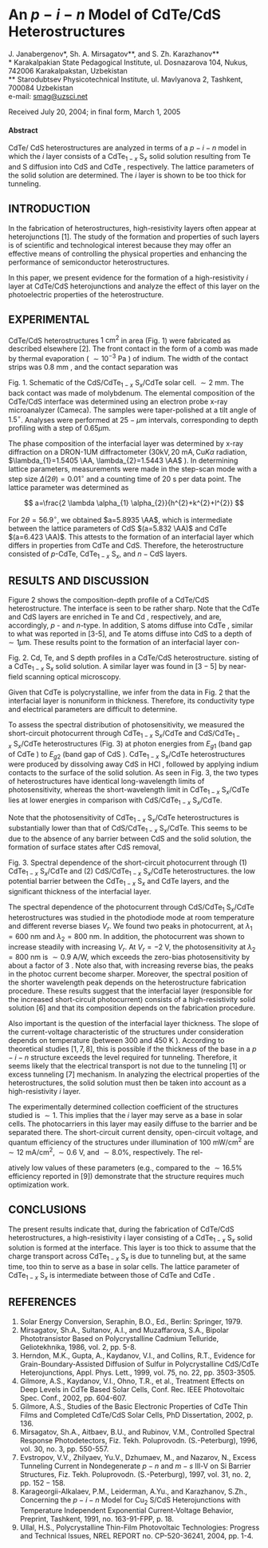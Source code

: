 # An $p-i-n$ Model of $\mathrm{CdTe} / \mathrm{CdS}$ Heterostructures 

J. Janabergenov*, Sh. A. Mirsagatov**, and S. Zh. Karazhanov**<br>* Karakalpakian State Pedagogical Institute, ul. Dosnazarova 104, Nukus, 742006 Karakalpakstan, Uzbekistan<br>** Starodubtsev Physicotechnical Institute, ul. Mavlyanova 2, Tashkent, 700084 Uzbekistan<br>e-mail: smag@uzsci.net

Received July 20, 2004; in final form, March 1, 2005


#### Abstract

CdTe/ CdS heterostructures are analyzed in terms of a $p-i-n$ model in which the $i$ layer consists of a $\mathrm{CdTe}_{1-x} \mathrm{~S}_{x}$ solid solution resulting from Te and S diffusion into CdS and CdTe , respectively. The lattice parameters of the solid solution are determined. The $i$ layer is shown to be too thick for tunneling.


## INTRODUCTION

In the fabrication of heterostructures, high-resistivity layers often appear at heterojunctions [1]. The study of the formation and properties of such layers is of scientific and technological interest because they may offer an effective means of controlling the physical properties and enhancing the performance of semiconductor heterostructures.

In this paper, we present evidence for the formation of a high-resistivity $i$ layer at $\mathrm{CdTe} / \mathrm{CdS}$ heterojunctions and analyze the effect of this layer on the photoelectric properties of the heterostructure.

## EXPERIMENTAL

CdTe/CdS heterostructures $1 \mathrm{~cm}^{2}$ in area (Fig. 1) were fabricated as described elsewhere [2]. The front contact in the form of a comb was made by thermal evaporation ( $\sim 10^{-3} \mathrm{~Pa}$ ) of indium. The width of the contact strips was 0.8 mm , and the contact separation was



Fig. 1. Schematic of the $\mathrm{CdS} / \mathrm{CdTe}_{1-x} \mathrm{~S}_{x} / \mathrm{CdTe}$ solar cell.
$\sim 2 \mathrm{~mm}$. The back contact was made of molybdenum.
The elemental composition of the CdTe/CdS interface was determined using an electron probe x-ray microanalyzer (Cameca). The samples were taper-polished at a tilt angle of $1.5^{\circ}$. Analyses were performed at $25-\mu \mathrm{m}$ intervals, corresponding to depth profiling with a step of $0.65 \mu \mathrm{m}$.

The phase composition of the interfacial layer was determined by x-ray diffraction on a DRON-1UM diffractometer $\left(30 \mathrm{kV}, 20 \mathrm{~mA}, \mathrm{Cu} K \alpha\right.$ radiation, $\lambda_{1}=1.5405 \AA, \lambda_{2}=1.5443 \AA$ ). In determining lattice parameters, measurements were made in the step-scan mode with a step size $\Delta(2 \theta)=0.01^{\circ}$ and a counting time of 20 s per data point. The lattice parameter was determined as

$$
a=\frac{2 \lambda \alpha_{1} \alpha_{2}}{h^{2}+k^{2}+l^{2}}
$$

For $2 \theta=56.9^{\circ}$, we obtained $a=5.8935 \AA$, which is intermediate between the lattice parameters of CdS $(a=5.832 \AA)$ and CdTe $(a=6.423 \AA)$. This attests to the formation of an interfacial layer which differs in properties from CdTe and CdS. Therefore, the heterostructure consisted of $p$-CdTe, $\mathrm{CdTe}_{1-x} \mathrm{~S}_{x}$, and $n-\mathrm{CdS}$ layers.

## RESULTS AND DISCUSSION

Figure 2 shows the composition-depth profile of a CdTe/CdS heterostructure. The interface is seen to be rather sharp. Note that the CdTe and CdS layers are enriched in Te and Cd , respectively, and are, accordingly, $p$ - and $n$-type. In addition, S atoms diffuse into CdTe , similar to what was reported in [3-5], and Te atoms diffuse into CdS to a depth of $\sim 1 \mu \mathrm{m}$. These results point to the formation of an interfacial layer con-





Fig. 2. Cd, Te, and S depth profiles in a CdTe/CdS heterostructure.
sisting of a $\mathrm{CdTe}_{1-x} \mathrm{~S}_{x}$ solid solution. A similar layer was found in $[3-5]$ by near-field scanning optical microscopy.

Given that CdTe is polycrystalline, we infer from the data in Fig. 2 that the interfacial layer is nonuniform in thickness. Therefore, its conductivity type and electrical parameters are difficult to determine.

To assess the spectral distribution of photosensitivity, we measured the short-circuit photocurrent through $\mathrm{CdTe}_{1-x} \mathrm{~S}_{x} / \mathrm{CdTe}$ and $\mathrm{CdS} / \mathrm{CdTe}_{1-x} \mathrm{~S}_{x} / \mathrm{CdTe}$ heterostructures (Fig. 3) at photon energies from $E_{g 1}$ (band gap of CdTe ) to $E_{g 2}$ (band gap of CdS ).
$\mathrm{CdTe}_{1-x} \mathrm{~S}_{x} / \mathrm{CdTe}$ heterostructures were produced by dissolving away CdS in HCl , followed by applying indium contacts to the surface of the solid solution. As seen in Fig. 3, the two types of heterostructures have identical long-wavelength limits of photosensitivity, whereas the short-wavelength limit in $\mathrm{CdTe}_{1-x} \mathrm{~S}_{x} / \mathrm{CdTe}$ lies at lower energies in comparison with $\mathrm{CdS} / \mathrm{CdTe}_{1-x} \mathrm{~S}_{x} / \mathrm{CdTe}$.

Note that the photosensitivity of $\mathrm{CdTe}_{1-x} \mathrm{~S}_{x} / \mathrm{CdTe}$ heterostructures is substantially lower than that of $\mathrm{CdS} / \mathrm{CdTe}_{1-x} \mathrm{~S}_{x} / \mathrm{CdTe}$. This seems to be due to the absence of any barrier between CdS and the solid solution, the formation of surface states after CdS removal,



Fig. 3. Spectral dependence of the short-circuit photocurrent through (1) $\mathrm{CdTe}_{1-x} \mathrm{~S}_{x} / \mathrm{CdTe}$ and (2) $\mathrm{CdS} / \mathrm{CdTe}_{1-x} \mathrm{~S}_{x} / \mathrm{CdTe}$ heterostructures.
the low potential barrier between the $\mathrm{CdTe}_{1-x} \mathrm{~S}_{x}$ and CdTe layers, and the significant thickness of the interfacial layer.

The spectral dependence of the photocurrent through $\mathrm{CdS} / \mathrm{CdTe}_{1} \mathrm{~S}_{x} / \mathrm{CdTe}$ heterostructures was studied in the photodiode mode at room temperature and different reverse biases $V_{r}$. We found two peaks in photocurrent, at $\lambda_{1}=600 \mathrm{~nm}$ and $\lambda_{2}=800 \mathrm{~nm}$. In addition, the photocurrent was shown to increase steadily with increasing $V_{r}$. At $V_{r}=-2 \mathrm{~V}$, the photosensitivity at $\lambda_{2}=800 \mathrm{~nm}$ is $\sim 0.9 \mathrm{~A} / \mathrm{W}$, which exceeds the zero-bias photosensitivity by about a factor of 3 . Note also that, with increasing reverse bias, the peaks in the photoc current become sharper. Moreover, the spectral position of the shorter wavelength peak depends on the heterostructure fabrication procedure. These results suggest that the interfacial layer (responsible for the increased short-circuit photocurrent) consists of a high-resistivity solid solution [6] and that its composition depends on the fabrication procedure.

Also important is the question of the interfacial layer thickness. The slope of the current-voltage characteristic of the structures under consideration depends on temperature (between 300 and 450 K ). According to theoretical studies $[1,7,8]$, this is possible if the thickness of the base in a $p-i-n$ structure exceeds the level required for tunneling. Therefore, it seems likely that the electrical transport is not due to the tunneling [1] or excess tunneling [7] mechanism. In analyzing the electrical properties of the heterostructures, the solid solution must then be taken into account as a high-resistivity $i$ layer.

The experimentally determined collection coefficient of the structures studied is $\sim 1$. This implies that the $i$ layer may serve as a base in solar cells. The photocarriers in this layer may easily diffuse to the barrier and be separated there. The short-circuit current density, open-circuit voltage, and quantum efficiency of the structures under illumination of $100 \mathrm{~mW} / \mathrm{cm}^{2}$ are $\sim 12 \mathrm{~mA} / \mathrm{cm}^{2}, \sim 0.6 \mathrm{~V}$, and $\sim 8.0 \%$, respectively. The rel-



atively low values of these parameters (e.g., compared to the $\sim 16.5 \%$ efficiency reported in [9]) demonstrate that the structure requires much optimization work.

## CONCLUSIONS

The present results indicate that, during the fabrication of $\mathrm{CdTe} / \mathrm{CdS}$ heterostructures, a high-resistivity i layer consisting of a $\mathrm{CdTe}_{1-x} \mathrm{~S}_{x}$ solid solution is formed at the interface. This layer is too thick to assume that the charge transport across $\mathrm{CdTe}_{1-x} \mathrm{~S}_{x}$ is due to tunneling but, at the same time, too thin to serve as a base in solar cells. The lattice parameter of $\mathrm{CdTe}_{1-x} \mathrm{~S}_{x}$ is intermediate between those of CdTe and CdTe .

## REFERENCES

1. Solar Energy Conversion, Seraphin, B.O., Ed., Berlin: Springer, 1979.
2. Mirsagatov, Sh.A., Sultanov, A.I., and Muzaffarova, S.A., Bipolar Phototransistor Based on Polycrystalline Cadmium Telluride, Geliotekhnika, 1986, vol. 2, pp. 5-8.
3. Herndon, M.K., Gupta, A., Kaydanov, V.I., and Collins, R.T., Evidence for Grain-Boundary-Assisted Diffusion of Sulfur in Polycrystalline CdS/CdTe Heterojunctions, Appl. Phys. Lett., 1999, vol. 75, no. 22, pp. 3503-3505.
4. Gilmore, A.S., Kaydanov, V.I., Ohno, T.R., et al., Treatment Effects on Deep Levels in CdTe Based Solar Cells, Conf. Rec. IEEE Photovoltaic Spec. Conf., 2002, pp. 604-607.
5. Gilmore, A.S., Studies of the Basic Electronic Properties of CdTe Thin Films and Completed CdTe/CdS Solar Cells, PhD Dissertation, 2002, p. 136.
6. Mirsagatov, Sh.A., Aitbaev, B.U., and Rubinov, V.M., Controlled Spectral Response Photodetectors, Fiz. Tekh. Poluprovodn. (S.-Peterburg), 1996, vol. 30, no. 3, pp. 550-557.
7. Evstropov, V.V., Zhilyaev, Yu.V., Dzhumaev, M., and Nazarov, N., Excess Tunneling Current in Nondegenerate $p-n$ and $m-s$ IIl-V on Si Barrier Structures, Fiz. Tekh. Poluprovodn. (S.-Peterburg), 1997, vol. 31, no. 2, pp. $152-158$.
8. Karageorgii-Alkalaev, P.M., Leiderman, A.Yu., and Karazhanov, S.Zh., Concerning the $p-i-n$ Model for $\mathrm{Cu}_{2} \mathrm{~S} / \mathrm{CdS}$ Heterojunctions with Temperature Independent Exponential Current-Voltage Behavior, Preprint, Tashkent, 1991, no. 163-91-FPP, p. 18.
9. Ullal, H.S., Polycrystalline Thin-Film Photovoltaic Technologies: Progress and Technical Issues, NREL REPORT no. CP-520-36241, 2004, pp. 1-4.


